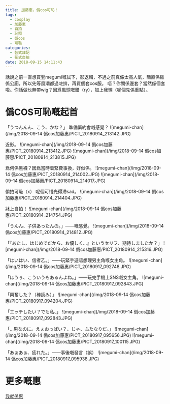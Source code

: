 ```yaml
---
title: 加藤惠，僞cos可恥！
tags:
  - cosplay
  - 加藤恵
  - 自拍
  - 恥照
  - 僞cos
  - 可恥
categories:
  - 各式雜記
  - 花式自拍
date: 2018-09-15 14:11:43
---
```

話說之前一直想買套megumi嘅試下，影返輯，不過之前真係太高人氣，簡直係雞係公廁，所以先等風潮都過咗排，再買個套cos服。
唔？你問係邊套？當然係個套啦。你話做乜無帶wig？因爲風球嘅錯（ry），加上我懶（呢個先係重點）。

# 僞COS可恥嘅起首
「うつんんん、こう、かな？」
準備緊約會嘅感覺？
![megumi-chan](/img/2018-09-14 僞cos加藤惠/PICT_20180914_213142.JPG)


近影。
![megumi-chan](/img/2018-09-14 僞cos加藤惠/PICT_20180914_213412.JPG)
![megumi-chan](/img/2018-09-14 僞cos加藤惠/PICT_20180914_213815.JPG)

爲何係黑襪？因爲當時着緊費事換，好似係。
![megumi-chan](/img/2018-09-14 僞cos加藤惠/PICT_20180914_214002.JPG)
![megumi-chan](/img/2018-09-14 僞cos加藤惠/PICT_20180914_214017.JPG)

偷拍可恥（x）
呢個可惜光得滯sad。
![megumi-chan](/img/2018-09-14 僞cos加藤惠/PICT_20180914_214404.JPG)

牀上自拍！
![megumi-chan](/img/2018-09-14 僞cos加藤惠/PICT_20180914_214754.JPG)

「うんん、子供あったんの。」——嘅感覺。
![megumi-chan](/img/2018-09-14 僞cos加藤惠/PICT_20180914_214812.JPG)

「『あたし、はじめでだから、お優しく...』というセリフ、期待しましたか？」
![megumi-chan](/img/2018-09-14 僞cos加藤惠/PICT_20180914_215316.JPG)

「はいはい、信者乙。」——玩緊手遊唔想理男主角嘅女主角。
![megumi-chan](/img/2018-09-14 僞cos加藤惠/PICT_20180917_092748.JPG)

「ほうぅ、こういうもあるんよね。」——玩完手機上SNS嘅女主角。
![megumi-chan](/img/2018-09-14 僞cos加藤惠/PICT_20180917_092843.JPG)

「興奮した？（棒読み）」
![megumi-chan](/img/2018-09-14 僞cos加藤惠/PICT_20180917_094204.JPG)

「エッチしたい？でも私、」
![megumi-chan](/img/2018-09-14 僞cos加藤惠/PICT_20180917_092843.JPG)

「…男なのに。えぇおっぱい？、じゃ、ふたなりだ。」
![megumi-chan](/img/2018-09-14 僞cos加藤惠/PICT_20180917_095656.JPG)
![megumi-chan](/img/2018-09-14 僞cos加藤惠/PICT_20180917_100115.JPG)

「あぁあぁ、疲れた。」——事後嘅發言（誤）
![megumi-chan](/img/2018-09-14 僞cos加藤惠/PICT_20180917_095938.JPG)

# 更多嘅惠
[我就係惠](https://photo.tto.moe/index.php?/category/28)
